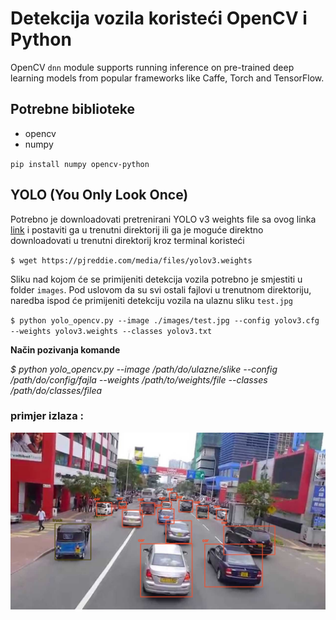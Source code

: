 # Detekcija vozila koristeći OpenCV i Python

OpenCV `dnn` module supports running inference on pre-trained deep learning models from popular frameworks like Caffe, Torch and TensorFlow. 
 
 ## Potrebne biblioteke
  * opencv
  * numpy
  
`pip install numpy opencv-python`

 ## YOLO (You Only Look Once)

 Potrebno je downloadovati pretrenirani YOLO v3 weights file sa ovog linka [link](https://pjreddie.com/media/files/yolov3.weights) i postaviti ga u trenutni direktorij ili ga je moguće direktno downloadovati u trenutni direktorij kroz terminal koristeći 
 
 `$ wget https://pjreddie.com/media/files/yolov3.weights`
 
 Sliku nad kojom će se primijeniti detekcija vozila potrebno je smjestiti u folder `images`. Pod uslovom da su svi ostali fajlovi u trenutnom direktoriju, naredba ispod će primijeniti detekciju vozila na ulaznu sliku `test.jpg`
 
 `$ python yolo_opencv.py --image ./images/test.jpg --config yolov3.cfg --weights yolov3.weights --classes yolov3.txt`
 
 **Način pozivanja komande** 
 
 _$ python yolo_opencv.py --image /path/do/ulazne/slike --config /path/do/config/fajla --weights /path/to/weights/file --classes /path/do/classes/filea_
 
 
 ### primjer izlaza :
 ![](vehicle-detection.jpg)
 